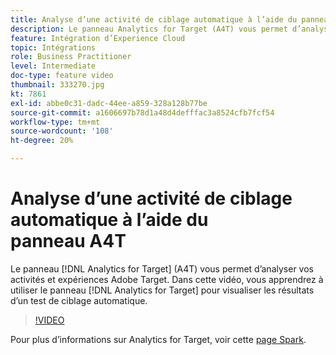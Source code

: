 ```yaml
---
title: Analyse d’une activité de ciblage automatique à l’aide du panneau A4T
description: Le panneau Analytics for Target (A4T) vous permet d’analyser vos activités et expériences Adobe Target. Dans cette vidéo, vous apprendrez à utiliser le panneau Analytics for Target pour visualiser les résultats d’un test de ciblage automatique.
feature: Intégration d’Experience Cloud
topic: Intégrations
role: Business Practitioner
level: Intermediate
doc-type: feature video
thumbnail: 333270.jpg
kt: 7861
exl-id: abbe0c31-dadc-44ee-a859-328a128b77be
source-git-commit: a1606697b78d1a48d4defffac3a8524cfb7fcf54
workflow-type: tm+mt
source-wordcount: '108'
ht-degree: 20%

---
```


# Analyse d’une activité de ciblage automatique à l’aide du panneau A4T

Le panneau [!DNL Analytics for Target] (A4T) vous permet d’analyser vos activités et expériences Adobe Target. Dans cette vidéo, vous apprendrez à utiliser le panneau [!DNL Analytics for Target] pour visualiser les résultats d’un test de ciblage automatique.

>[!VIDEO](https://video.tv.adobe.com/v/333270/?quality=12&learn=on)

Pour plus d’informations sur Analytics for Target, voir cette [page Spark](https://spark.adobe.com/page/Lo3Spm4oBOvwF/).
